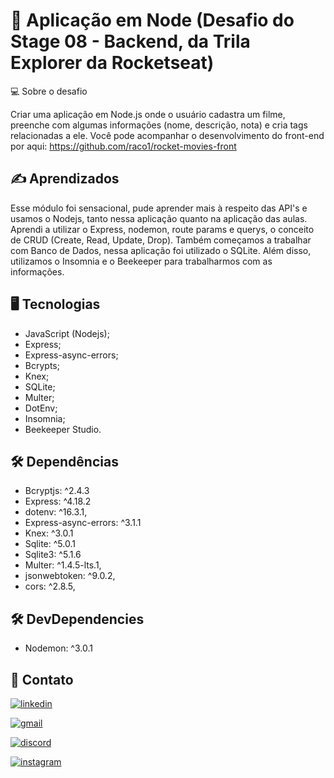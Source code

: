 # 🚀 Aplicação em Node (Desafio do Stage 08 - Backend, da Trila Explorer da Rocketseat)

💻 Sobre o desafio

Criar uma aplicação em Node.js onde o usuário cadastra um filme, preenche com algumas informações (nome, descrição, nota) e cria tags relacionadas a ele. Você pode acompanhar o desenvolvimento do front-end por aqui: https://github.com/raco1/rocket-movies-front


## ✍️ Aprendizados

Esse módulo foi sensacional, pude aprender mais à respeito das API's e usamos o Nodejs, tanto nessa aplicação quanto na aplicação das aulas. 
Aprendi a utilizar o Express, nodemon, route params e querys, o conceito de CRUD (Create, Read, Update, Drop).
Também começamos a trabalhar com Banco de Dados, nessa aplicação foi utilizado o SQLite.
Além disso, utilizamos o Insomnia e o Beekeeper para trabalharmos com as informações.



## 🖥 Tecnologias

- JavaScript (Nodejs);
- Express;
- Express-async-errors;
- Bcrypts;
- Knex;
- SQLite;
- Multer;
- DotEnv;
- Insomnia;
- Beekeeper Studio.
## 🛠 Dependências

   - Bcryptjs: ^2.4.3
   - Express: ^4.18.2
   - dotenv: ^16.3.1,
   - Express-async-errors: ^3.1.1
   - Knex: ^3.0.1
   - Sqlite: ^5.0.1
   - Sqlite3: ^5.1.6
   - Multer: ^1.4.5-lts.1,
   - jsonwebtoken: ^9.0.2,
   - cors: ^2.8.5,
 ## 🛠 DevDependencies
 
   - Nodemon: ^3.0.1
## 👋 Contato
[![linkedin](https://img.shields.io/badge/linkedin-0A66C2?style=for-the-badge&logo=linkedin&logoColor=white)](https://www.linkedin.com/in/rafael-coelho-reis-873181204/)

[![gmail](https://img.shields.io/badge/Gmail-D14836?style=for-the-badge&logo=gmail&logoColor=white)](https://mail.google.com/mail/u/0/?fs=1&tf=cm&source=mailto&to=rafaelcoelho2711@gmail.com)

[![discord](https://img.shields.io/badge/Discord-5865F2?style=for-the-badge&logo=discord&logoColor=white)](https://discord.com/channels/@me)

[![instagram](https://img.shields.io/badge/Instagram-E4405F?style=for-the-badge&logo=instagram&logoColor=white)](https://www.instagram.com/racolol/)
